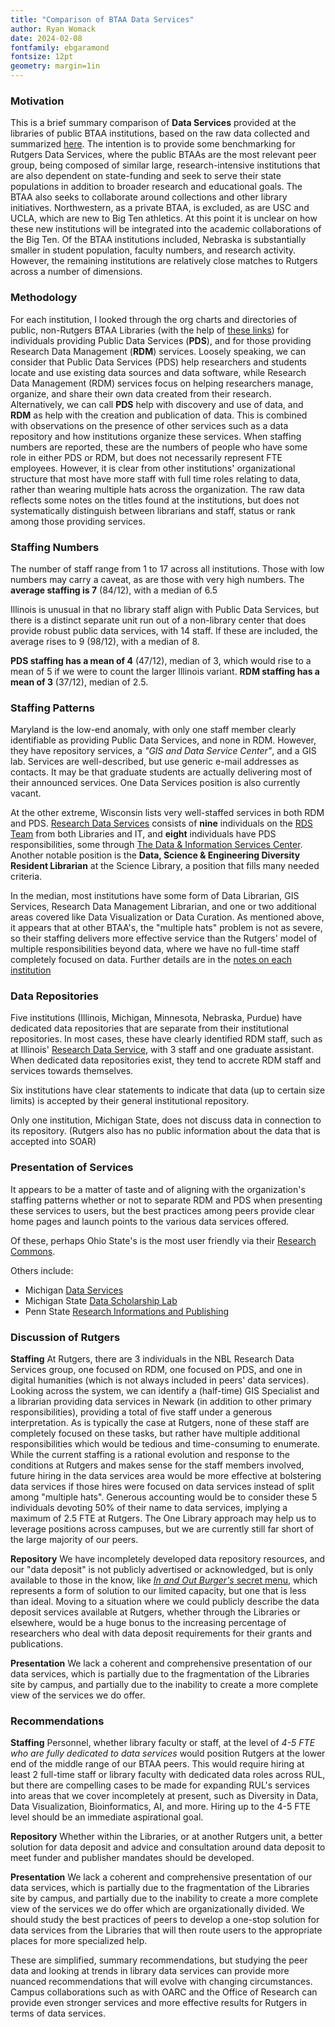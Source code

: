 ```yaml
---
title: "Comparison of BTAA Data Services"
author: Ryan Womack
date: 2024-02-08
fontfamily: ebgaramond
fontsize: 12pt
geometry: margin=1in
---
```

### Motivation

This is a brief summary comparison of **Data Services** provided at the libraries of public BTAA institutions, based on the raw data collected and summarized [here](https://github.com/ryandata/BTAAreview/blob/main/data_services.md). The intention is to provide some benchmarking for Rutgers Data Services, where the public BTAAs are the most relevant peer group, being composed of similar large, research-intensive institutions that are also dependent on state-funding and seek to serve their state populations in addition to broader research and educational goals. The BTAA also seeks to collaborate around collections and other library initiatives. Northwestern, as a private BTAA, is excluded, as are USC and UCLA, which are new to Big Ten athletics. At this point it is unclear on how these new institutions will be integrated into the academic collaborations of the Big Ten.  Of the BTAA institutions included, Nebraska is substantially smaller in student population, faculty numbers, and research activity. However, the remaining institutions are relatively close matches to Rutgers across a number of dimensions.

### Methodology

For each institution, I looked through the org charts and directories of public, non-Rutgers BTAA Libraries (with the help of [these links](https://github.com/ryandata/BTAAreview/tree/main)) for individuals providing Public Data Services (**PDS**), and for those providing Research Data Management (**RDM**) services.  Loosely speaking, we can consider that Public Data Services (PDS) help researchers and students locate and use existing data sources and data software, while Research Data Management (RDM) services focus on helping researchers manage, organize, and share their own data created from their research. Alternatively, we can call **PDS** help with discovery and use of data, and **RDM** as help with the creation and publication of data.  This is combined with observations on the presence of other services such as a data repository and how institutions organize these services. When staffing numbers are reported, these are the numbers of people who have some role in either PDS or RDM, but does not necessarily represent FTE employees. However, it is clear from other institutions' organizational structure that most have more staff with full time roles relating to data, rather than wearing multiple hats across the organization.  The raw data reflects some notes on the titles found at the institutions, but does not systematically distinguish between librarians and staff, status or rank among those providing services.

### Staffing Numbers

The number of staff range from 1 to 17 across all institutions. Those with low numbers may carry a caveat, as are those with very high numbers.  The **average staffing is 7** (84/12), with a median of 6.5

Illinois is unusual in that no library staff align with Public Data Services, but there is a distinct separate unit run out of a non-library center that does provide robust public data services, with 14 staff.  If these are included, the average rises to 9 (98/12), with a median of 8.

**PDS staffing has a mean of 4** (47/12), median of 3, which would rise to a mean of 5 if we were to count the larger Illinois variant.
**RDM staffing has a mean of 3** (37/12), median of 2.5.

### Staffing Patterns

Maryland is the low-end anomaly, with only one staff member clearly identifiable as providing Public Data Services, and none in RDM. However, they have repository services, a _"GIS and Data Service Center"_, and a GIS lab. Services are well-described, but use generic e-mail addresses as contacts. It may be that graduate students are actually delivering most of their announced services.  One Data Services position is also currently vacant.

At the other extreme, Wisconsin lists very well-staffed services in both RDM and PDS. [Research Data Services](https://researchdata.wisc.edu/) consists of **nine** individuals on the [RDS Team](https://researchdata.wisc.edu/rds-team/) from both Libraries and IT, and **eight** individuals have PDS responsibilities, some through [The Data & Information Services Center](https://www.disc.wisc.edu/).  Another notable position is the **Data, Science & Engineering Diversity Resident Librarian** at the Science Library, a position that fills many needed criteria.

In the median, most institutions have some form of Data Librarian, GIS Services, Research Data Management Librarian, and one or two additional areas covered like Data Visualization or Data Curation. As mentioned above, it appears that at other BTAA's, the "multiple hats" problem is not as severe, so their staffing delivers more effective service than the Rutgers' model of multiple responsibilities beyond data, where we have no full-time staff completely focused on data. Further details are in the [notes on each institution](https://github.com/ryandata/BTAAreview/blob/main/data_services.md)

### Data Repositories

Five institutions (Illinois, Michigan, Minnesota, Nebraska, Purdue) have dedicated data repositories that are separate from their institutional repositories. In most cases, these have clearly identified RDM staff, such as at Illinois' [Research Data Service](https://researchdataservice.illinois.edu/), with 3 staff and one graduate assistant. When dedicated data repositories exist, they tend to accrete RDM staff and services towards themselves.

Six institutions have clear statements to indicate that data (up to certain size limits) is accepted by their general institutional repository.

Only one institution, Michigan State, does not discuss data in connection to its repository. (Rutgers also has no public information about the data that is accepted into SOAR)

### Presentation of Services

It appears to be a matter of taste and of aligning with the organization's staffing patterns whether or not to separate RDM and PDS when presenting these services to users, but the best practices among peers provide clear home pages and launch points to the various data services offered.

Of these, perhaps Ohio State's is the most user friendly via their [Research Commons](https://library.osu.edu/researchcommons).

Others include:

 - Michigan [Data Services](https://lib.umich.edu/research-and-scholarship/data-services)
 - Michigan State [Data Scholarship Lab](https://lib.msu.edu/dsl/)
 - Penn State [Research Informations and Publishing](https://libraries.psu.edu/about/departments/research-informatics-and-publishing)

### Discussion of Rutgers

**Staffing** At Rutgers, there are 3 individuals in the NBL Research Data Services group, one focused on RDM, one focused on PDS, and one in digital humanities (which is not always included in peers' data services).  Looking across the system, we can identify a (half-time) GIS Specialist and a librarian providing data services in Newark (in addition to other primary responsibilities), providing a total of five staff under a generous interpretation. As is typically the case at Rutgers, none of these staff are completely focused on these tasks, but rather have multiple additional responsibilities which would be tedious and time-consuming to enumerate. While the current staffing is a rational evolution and response to the conditions at Rutgers and makes sense for the staff members involved, future hiring in the data services area would be more effective at bolstering data services if those hires were focused on data services instead of split among "multiple hats".  Generous accounting would be to consider these 5 individuals devoting 50% of their name to data services, implying a maximum of 2.5 FTE at Rutgers.  The One Library approach may help us to leverage positions across campuses, but we are currently still far short of the large majority of our peers.

**Repository** We have incompletely developed data repository resources, and our "data deposit" is not publicly advertised or acknowledged, but is only available to those in the know, like [_In and Out Burger's_ secret menu](https://www.eatthis.com/in-n-out-secret-menu-items/), which represents a form of solution to our limited capacity, but one that is less than ideal. Moving to a situation where we could publicly describe the data deposit services available at Rutgers, whether through the Libraries or elsewhere, would be a huge bonus to the increasing percentage of researchers who deal with data deposit requirements for their grants and publications.

**Presentation** We lack a coherent and comprehensive presentation of our data services, which is partially due to the fragmentation of the Libraries site by campus, and partially due to the inability to create a more complete view of the services we do offer.

### Recommendations

**Staffing** Personnel, whether library faculty or staff, at the level of *4-5 FTE who are fully dedicated to data services* would position Rutgers at the lower end of the middle range of our BTAA peers.  This would require hiring at least 2 full-time staff or library faculty with dedicated data roles across RUL, but there are compelling cases to be made for expanding RUL's services into areas that we cover incompletely at present, such as Diversity in Data, Data Visualization, Bioinformatics, AI, and more.  Hiring up to the 4-5 FTE level should be an immediate aspirational goal.

**Repository** Whether within the Libraries, or at another Rutgers unit, a better solution for data deposit and advice and consultation around data deposit to meet funder and publisher mandates should be developed.

**Presentation** We lack a coherent and comprehensive presentation of our data services, which is partially due to the fragmentation of the Libraries site by campus, and partially due to the inability to create a more complete view of the services we do offer which are organizationally divided. We should study the best practices of peers to develop a one-stop solution for data services from the Libraries that will then route users to the appropriate places for more specialized help.

These are simplified, summary recommendations, but studying the peer data and looking at trends in library data services can provide more nuanced recommendations that will evolve with changing circumstances.  Campus collaborations such as with OARC and the Office of Research can provide even stronger services and more effective results for Rutgers in terms of data services.

